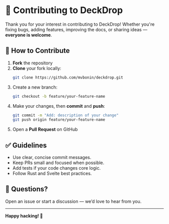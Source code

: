 # 🤝 Contributing to DeckDrop

Thank you for your interest in contributing to DeckDrop! Whether you're fixing bugs, adding features, improving the docs, or sharing ideas — **everyone is welcome**.

## 🧩 How to Contribute

1. **Fork** the repository
2. **Clone** your fork locally:
   ```bash
   git clone https://github.com/mvbonin/deckdrop.git
   ```
3. Create a new branch:
   ```bash
   git checkout -b feature/your-feature-name
   ```
4. Make your changes, then **commit** and **push**:
   ```bash
   git commit -m "Add: description of your change"
   git push origin feature/your-feature-name
   ```
5. Open a **Pull Request** on GitHub

## ✅ Guidelines

- Use clear, concise commit messages.
- Keep PRs small and focused when possible.
- Add tests if your code changes core logic.
- Follow Rust and Svelte best practices.

## 💬 Questions?

Open an issue or start a discussion — we’d love to hear from you.

---

**Happy hacking! 🧪**

